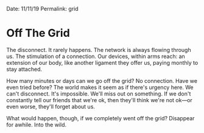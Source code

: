 Date: 11/11/19
Permalink: grid

# Off The Grid

The disconnect. It rarely happens. The network is always flowing through us. The stimulation of a connection. Our devices, within arms reach: an extension of our body, like another ligament they offer us, paying monthly to stay attached.

How many minutes or days can we go off the grid? No connection. Have we even tried before? The world makes it seem as if there's urgency here. We can't disconnect. It's impossible. We'll miss out on something. If we don't constantly tell our friends that we're ok, then they'll think we're not ok—or even worse, they'll forget about us.

What would happen, though, if we completely went off the grid? Disappear for awhile. Into the wild.
